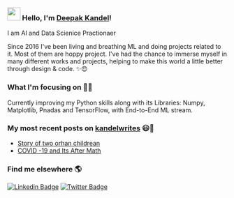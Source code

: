 ### <img src="https://media.giphy.com/media/hvRJCLFzcasrR4ia7z/giphy.gif" width="30px"> Hello, I'm [Deepak Kandel](https://kandeldeepak46.wixsite.com/kandelwrites/about)!

I am AI and Data Scienice Practionaer

Since 2016 I've been living and breathing ML and doing projects related to it. Most of them are hoppy project. I've had the chance to immerse myself in many different works and projects, helping to make this world a little better through design & code. ✨😍


### What I'm focusing on 👨‍💻

Currently improving my Python skills along with its Libraries: Numpy, Matplotlib, Pnadas and TensorFlow, with End-to-End ML stream.<br />


### My most recent posts on [kandelwrites](https://kandeldeepak46.wixsite.com/kandelwrites) 😃🧾
<!-- BLOG-POST-LIST:START -->
- [Story of two orhan childrean](https://kandeldeepak46.wixsite.com/kandelwrites/blog-1)
- [COVID -19 and Its After Math](https://kandeldeepak46.wixsite.com/kandelwrites/post/covid-19-and-its-aftermath)
<!-- BLOG-POST-LIST:END -->

### Find me elsewhere 🌎

[![Linkedin Badge](https://img.shields.io/badge/-LinkedIn-blue?style=flat-square&logo=Linkedin&logoColor=white&link=https://www.linkedin.com/in/harshkumarkhatri/)](https://www.linkedin.com/in/kandeldeepak1554//)  [![Twitter Badge](https://img.shields.io/badge/-Twitter-1ca0f1?style=flat-square&labelColor=1ca0f1&logo=twitter&logoColor=white&link=https://twitter.com/_diogorodrigues)](https://twitter.com/kandel1554)
